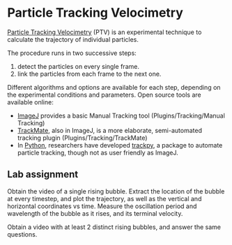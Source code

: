 # Particle Tracking Velocimetry
[Particle Tracking Velocimetry](https://en.wikipedia.org/wiki/Particle_tracking_velocimetry) (PTV) is an experimental technique to calculate the trajectory of individual particles.

The procedure runs in two successive steps:
1. detect the particles on every single frame.
2. link the particles from each frame to the next one.

Different algorithms and options are available for each step, depending on the experimental conditions and parameters. Open source tools are available online:
- [ImageJ]() provides a basic Manual Tracking tool (Plugins/Tracking/Manual Tracking)
- [TrackMate](), also in ImageJ, is a more elaborate, semi-automated tracking plugin (Plugins/Tracking/TrackMate)
- In [Python](), researchers have developed [trackpy](), a package to automate particle tracking, though not as user friendly as ImageJ.

## Lab assignment
Obtain the video of a single rising bubble.
Extract the location of the bubble at every timestep, and plot the trajectory, as well as the vertical and horizontal coordinates vs time.
Measure the oscillation period and wavelength of the bubble as it rises, and its terminal velocity.

Obtain a video with at least 2 distinct rising bubbles, and answer the same questions.
